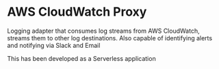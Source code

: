 # AWS CloudWatch Proxy

Logging adapter that consumes log streams from AWS CloudWatch, streams them to other log destinations. Also capable of identifying alerts and notifying via Slack and Email

This has been developed as a Serverless application
